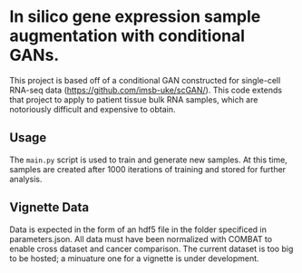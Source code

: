 # In silico gene expression sample augmentation with conditional GANs.
This project is based off of a conditional GAN constructed for single-cell RNA-seq data (https://github.com/imsb-uke/scGAN/). This code extends that project to apply to patient tissue bulk RNA samples, which are notoriously difficult and expensive to obtain.

## Usage
The `main.py` script is used to train and generate new samples. At this time, samples are created after 1000 iterations of training and stored for further analysis. 

## Vignette Data
Data is expected in the form of an hdf5 file in the folder specificed in parameters.json. All data must have been normalized with COMBAT to enable cross dataset and cancer comparison. The current dataset is too big to be hosted; a minuature one for a vignette is under development. 
